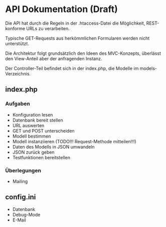 # API Dokumentation (Draft)

Die API hat durch die Regeln in der .htaccess-Datei die Möglichkeit, REST-konforme URLs zu verarbeiten.

Typische GET-Requests aus herkömmlichen Formularen werden nicht unterstützt.

Die Architektur folgt grundsätzlich den Ideen des MVC-Konzepts, überlässt den View-Anteil aber der anfragenden Instanz.

Der Controller-Teil befindet sich in der index.php, die Modelle im models-Verzeichnis.

## index.php

### Aufgaben

* Konfiguration lesen
* Datenbank bereit stellen
* URL auswerten
* GET und POST unterscheiden
* Modell bestimmen
* Modell instanziieren (TODO!!! Request-Methode mitteilen!!!)
* Daten des Modells in JSON umwandeln
* JSON zurück geben
* Testfunktionen bereitstellen

### Überlegungen

* Mailing

## config.ini

* Datenbank
* Debug-Mode
* E-Mail
